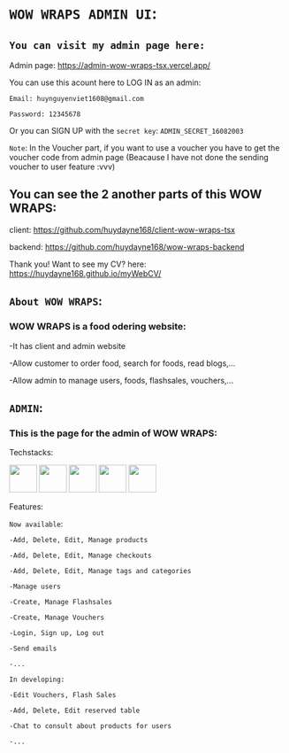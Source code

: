 # `WOW WRAPS ADMIN UI`:

## `You can visit my admin page here:`

Admin page: https://admin-wow-wraps-tsx.vercel.app/

You can use this acount here to LOG IN as an admin:

    Email: huynguyenviet1608@gmail.com
    
    Password: 12345678

Or you can SIGN UP with the `secret key`:  `ADMIN_SECRET_16082003`

`Note`: In the Voucher part, if you want to use a voucher you have to get the voucher code from admin page (Beacause I have not done the sending voucher to user feature :vvv)

## You can see the 2 another parts of this WOW WRAPS:

client: https://github.com/huydayne168/client-wow-wraps-tsx

backend: https://github.com/huydayne168/wow-wraps-backend

Thank you! Want to see my CV? here: https://huydayne168.github.io/myWebCV/

## `About WOW WRAPS`:
### WOW WRAPS is a food odering website:

-It has client and admin website

-Allow customer to order food, search for foods, read blogs,...

-Allow admin to manage users, foods, flashsales, vouchers,...

## `ADMIN`:
### This is the page for the admin of WOW WRAPS:

Techstacks:

<img src="https://oneteamsolutions.in/blogoneteam/wp-content/uploads/2020/05/REACT-JS-KOCHI.png" height=50 width= auto/> <img src= "https://upload.wikimedia.org/wikipedia/commons/thumb/4/4c/Typescript_logo_2020.svg/1200px-Typescript_logo_2020.svg.png" height=50 width= auto/> <img src="https://reactrouter.com/_brand/react-router-stacked-color.png" height=50 width= auto/> <img src="https://i0.wp.com/programmingwithmosh.com/wp-content/uploads/2020/02/reduxlogo.png?ssl=1" height=50 width= auto/> <img src="https://iconape.com/wp-content/files/ro/370540/svg/ant-design-logo-icon-png-svg.png" height=50 width= auto/>


Features: 

`Now available`:

    -Add, Delete, Edit, Manage products

    -Add, Delete, Edit, Manage checkouts

    -Add, Delete, Edit, Manage tags and categories

    -Manage users

    -Create, Manage Flashsales

    -Create, Manage Vouchers

    -Login, Sign up, Log out

    -Send emails

    -...

`In developing:`

    -Edit Vouchers, Flash Sales
    
    -Add, Delete, Edit reserved table
    
    -Chat to consult about products for users
    
    -...





